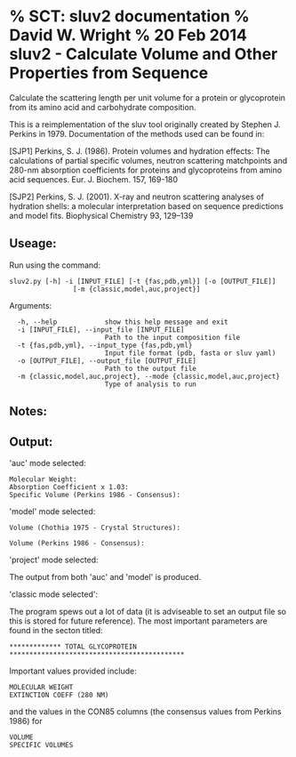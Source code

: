 % SCT: sluv2 documentation
% David W. Wright
% 20 Feb 2014
sluv2 - Calculate Volume and Other Properties from Sequence
==========================================================

Calculate the scattering length per unit volume for a protein or glycoprotein
from its amino acid and carbohydrate composition.

This is a reimplementation of the sluv tool originally created by
Stephen J. Perkins in 1979. Documentation of the methods used can be found in:

[SJP1] Perkins, S. J. (1986). Protein volumes and hydration effects: The
calculations of partial specific volumes, neutron scattering matchpoints
and 280-nm absorption coefficients for proteins and glycoproteins from
amino acid sequences. Eur. J. Biochem. 157, 169-180

[SJP2] Perkins, S. J. (2001). X-ray and neutron scattering analyses of
hydration shells: a molecular interpretation based on sequence predictions
and model fits. Biophysical Chemistry 93, 129–139

Useage:
-------

Run using the command:

~~~~~~~
sluv2.py [-h] -i [INPUT_FILE] [-t {fas,pdb,yml}] [-o [OUTPUT_FILE]]
                [-m {classic,model,auc,project}]
~~~~~~~

Arguments:

~~~~~~~
  -h, --help            show this help message and exit
  -i [INPUT_FILE], --input_file [INPUT_FILE]
                        Path to the input composition file
  -t {fas,pdb,yml}, --input_type {fas,pdb,yml}
                        Input file format (pdb, fasta or sluv yaml)
  -o [OUTPUT_FILE], --output_file [OUTPUT_FILE]
                        Path to the output file
  -m {classic,model,auc,project}, --mode {classic,model,auc,project}
                        Type of analysis to run
~~~~~~~

Notes:
------

Output:
-------

'auc' mode selected:

~~~~~~
Molecular Weight:
Absorption Coefficient x 1.03:
Specific Volume (Perkins 1986 - Consensus):
~~~~~~

'model' mode selected:

~~~~~~
Volume (Chothia 1975 - Crystal Structures):

Volume (Perkins 1986 - Consensus):
~~~~~~

'project' mode selected:

The output from both 'auc' and 'model' is produced.

'classic mode selected':

The program spews out a lot of data (it is adviseable to set an output file so 
this is stored for future reference). 
The most important parameters are found in the secton titled:

~~~~~~
************* TOTAL GLYCOPROTEIN ********************************************
~~~~~~

Important values provided include:

~~~~~~
MOLECULAR WEIGHT
EXTINCTION COEFF (280 NM)
~~~~~~

and the values in the CON85 columns (the consensus values from Perkins 1986) for

~~~~~~
VOLUME
SPECIFIC VOLUMES
~~~~~~
